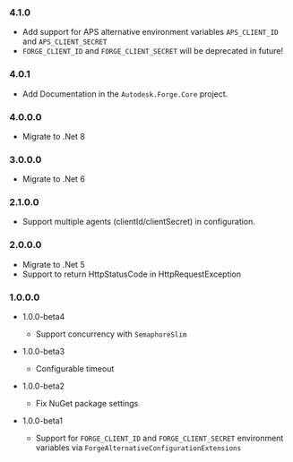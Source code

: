 ### 4.1.0

* Add support for APS alternative environment variables `APS_CLIENT_ID` and `APS_CLIENT_SECRET`
* `FORGE_CLIENT_ID` and `FORGE_CLIENT_SECRET` will be deprecated in future!

### 4.0.1

* Add Documentation in the `Autodesk.Forge.Core` project.

### 4.0.0.0

* Migrate to .Net 8

### 3.0.0.0

* Migrate to .Net 6

### 2.1.0.0

* Support multiple agents (clientId/clientSecret) in configuration.

### 2.0.0.0

* Migrate to .Net 5
* Support to return HttpStatusCode in HttpRequestException

### 1.0.0.0

* 1.0.0-beta4
  
  * Support concurrency with `SemaphoreSlim`

* 1.0.0-beta3
  
  * Configurable timeout

* 1.0.0-beta2
  
  * Fix NuGet package settings

* 1.0.0-beta1
  
  * Support for `FORGE_CLIENT_ID` and `FORGE_CLIENT_SECRET` environment variables via `ForgeAlternativeConfigurationExtensions`    